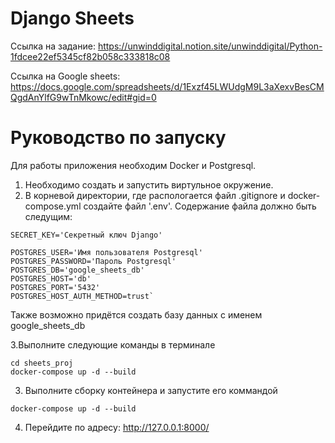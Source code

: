 # Django Sheets
Ссылка на задание: https://unwinddigital.notion.site/unwinddigital/Python-1fdcee22ef5345cf82b058c333818c08

Ссылка на Google sheets: https://docs.google.com/spreadsheets/d/1Exzf45LWUdgM9L3aXexvBesCMQgdAnYlfG9wTnMkowc/edit#gid=0

# Руководство по запуску

Для работы приложения необходим Docker и Postgresql.

1. Необходимо создать и запустить виртульное окружение.
2. В корневой директории, где распологается файл .gitignore и docker-compose.yml создайте файл '.env'.
Содержание файла должно быть следущим:
```
SECRET_KEY='Секретный ключ Django'

POSTGRES_USER='Имя пользователя Postgresql'
POSTGRES_PASSWORD='Пароль Postgresql'
POSTGRES_DB='google_sheets_db'
POSTGRES_HOST='db'
POSTGRES_PORT='5432'
POSTGRES_HOST_AUTH_METHOD=trust`
```
Также возможно придётся создать базу данных с именем google_sheets_db

3.Выполните следующие команды в терминале
```
cd sheets_proj
docker-compose up -d --build
```
3. Выполните сборку контейнера и запустите его коммандой
```
docker-compose up -d --build
```
4. Перейдите по адресу: http://127.0.0.1:8000/
